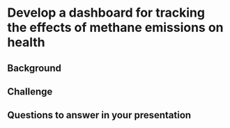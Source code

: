 # Develop a dashboard for tracking the effects of methane emissions on health

## Background

## Challenge

## Questions to answer in your presentation
